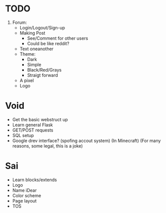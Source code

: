 
# TODO

1) Forum:
    - Login/Logout/Sign-up
    - Making Post
        - See/Comment for other users
        - Could be like reddit?
    - Text oneanother
    - Theme:
        - Dark
        - Simple
        - Black/Red/Grays
        - Straigt forward
    - A pixel
    - Logo

# Void

- Get the basic webstruct up
- Learn general Flask
- GET/POST requests
- SQL setup
- Google drev interface? (spofing accout system) (In Minecraft) (For many reasons, some legal, this is a joke)

# Sai

- Learn blocks/extends
- Logo
- Name iDear
- Color scheme
- Page layout
- TOS
